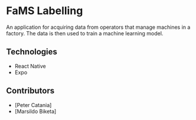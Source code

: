 # FaMS Labelling
An application for acquiring data from operators that manage machines in a factory. The data is then used to train a machine learning model.

## Technologies
- React Native
- Expo

## Contributors
- [Peter Catania]
- [Marsildo Biketa]